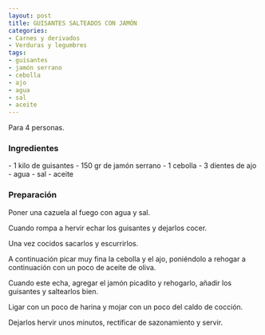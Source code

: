 ```yaml
---
layout: post
title: GUISANTES SALTEADOS CON JAMÓN
categories:
- Carnes y derivados
- Verduras y legumbres
tags:
- guisantes
- jamón serrano
- cebolla
- ajo
- agua
- sal
- aceite
---
```

Para 4 personas.

<h3>Ingredientes</h3>
- 1 kilo de guisantes
- 150 gr de jamón serrano
- 1 cebolla
- 3 dientes de ajo
- agua
- sal
- aceite

<h3>Preparación</h3>

Poner una cazuela al fuego con agua y sal.

Cuando rompa a hervir echar los guisantes y dejarlos cocer.

Una vez cocidos sacarlos y escurrirlos.

A continuación picar muy fina la cebolla y el ajo, poniéndolo a rehogar a continuación con un poco de aceite de oliva.

Cuando este echa, agregar el jamón picadito y rehogarlo, añadir los guisantes y saltearlos bien.

Ligar con un poco de harina y mojar con un poco del caldo de cocción.

Dejarlos hervir unos minutos, rectificar de sazonamiento y servir.

